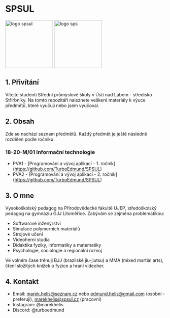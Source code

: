 # SPSUL

<img src="https://spsul.cz/wp-content/uploads/2024/10/spsul-logo.webp" alt="logo spsul" width="150" height="150">
<img src="https://spsul.cz/wp-content/uploads/2024/10/spsul-logo-uk.png" alt="logo sps" height="150">

## 1. Přivítání

Vítejte studenti Střední průmyslové školy v Ústí nad Labem - středisko Střírbníky. Na tomto repozitáři naleznete veškeré materiály k výuce předmětů, které vyučuji nebo jsem vyučoval.

## 2. Obsah

Zde se nachází seznam předmětů. Každý předmět je ještě následně rozdělen podle ročníku.

### 18-20-M/01 Informační technologie

* PVA1 - [Programování a vývoj aplikací - 1. ročník] (https://github.com/TurboEdmund/SPSUL)
* PVA2 - [Programování a vývoj aplikací - 2. ročník] (https://github.com/TurboEdmund/SPSUL)

## 3. O mne

Vysokoškolský pedagog na Přírodovědecké fakultě UJEP, středoškolský pedagog na gymnáziu GJJ Litoměřice. Zabývám se zejména problematikou:
* Softwarové inženýrství
* Simulace polymerních materiálů
* Strojové učení
* Videoherní studia
* Didaktika fyziky, informatiky a matematiky
* Psychologie, sociologie a regionální rozvoj

Ve volném čase trénuji BJJ (brazilské jiu-jiutsu) a MMA (mixed martial arts), čtení složitých knížek o fyzice a hraní videoher.

## 4. Kontakt

* Email: marek.helis@seznam.cz nebo edmund.helis@gmail.com (osobní - preferuji), marekhelis@spsul.cz (pracovní)
* Instagram: @marekhelis
* Discord: @turboedmund
